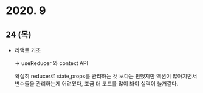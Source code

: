 # 2020. 9

## 24 (목)

- 리액트 기초

  → useReducer 와 context API

  확실히 reducer로 state,props를 관리하는 것 보다는 편했지만 액션이 많아지면서 변수들을 관리하는게 어려웠다, 조금 더 코드를 많이 봐야 실력이 늘거같다.
